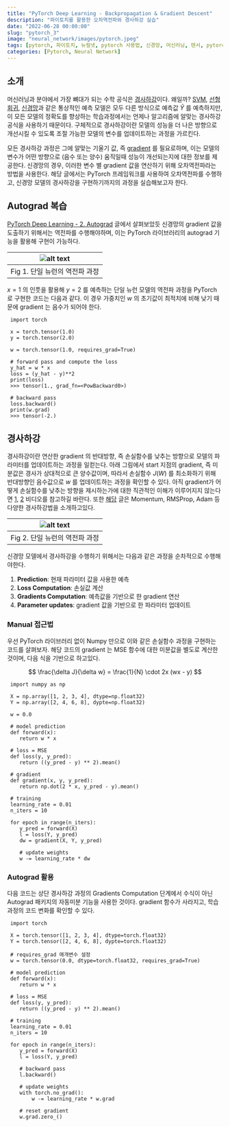 ```yaml
---
title: "PyTorch Deep Learning - Backpropagation & Gradient Descent"
description: "파이토치를 활용한 오차역전파와 경사하강 실습"
date: "2022-06-28 00:00:00"
slug: "pytorch_3"
image: "neural_network/images/pytorch.jpeg"
tags: [pytorch, 파이토치, 뉴럴넷, pytorch 사용법, 신경망, 머신러닝, 텐서, pytorch tensor]
categories: [Pytorch, Neural Network]
---
```

## 소개

머신러닝과 분야에서 가장 뼈대가 되는 수학 공식은 [경사하강](https://ko.wikipedia.org/wiki/%EA%B2%BD%EC%82%AC_%ED%95%98%EA%B0%95%EB%B2%95)이다. 왜일까? [SVM](https://ko.wikipedia.org/wiki/%EC%84%9C%ED%8F%AC%ED%8A%B8_%EB%B2%A1%ED%84%B0_%EB%A8%B8%EC%8B%A0), [선형회귀](https://ko.wikipedia.org/wiki/%EC%84%A0%ED%98%95_%ED%9A%8C%EA%B7%80), [신경망](https://www.ibm.com/kr-ko/cloud/learn/neural-networks)과 같은 통상적인 예측 모델은 모두 다른 방식으로 예측값 $\tilde{Y}$ 를 예측하지만, 이 모든 모델의 정확도를 향상하는 학습과정에서는 언제나 알고리즘에 알맞는 경사하강 공식을 사용하기 때문이다. 구체적으로 경사하강이란 모델의 성능을 더 나은 방향으로 개선시킬 수 있도록 조절 가능한 모델의 변수를 업데이트하는 과정을 가르킨다.

모든 경사하강 과정은 그에 알맞는 기울기 값, 즉 [gradient](https://en.wikipedia.org/wiki/Gradient) 를 필요로하며, 이는 모델의 변수가 어떤 방향으로 (음수 또는 양수) 움직일때 성능이 개선되는지에 대한 정보를 제공한다. 신경망의 경우, 이러한 변수 별 gradient 값을 연산하기 위해 오차역전파라는 방법을 사용한다. 해당 글에서는 PyTorch 프레임워크를 사용하여 오차역전파를 수행하고, 신경망 모델의 경사하강을 구현하기까지의 과정을 실습해보고자 한다.

## Autograd 복습

[PyTorch Deep Learning - 2. Autograd](https://meme2515.github.io/neural_network/pytorch_2/) 글에서 살펴보았듯 신경망의 gradient 값을 도출하기 위해서는 역전파를 수행해야하며, 이는 PyTorch 라이브러리의 autograd 기능을 활용해 구현이 가능하다.

| ![alt text](neural_network/images/pytorch_2_1.png) |
|:--:|
| Fig 1. 단일 뉴런의 역전파 과정 |

$x = 1$ 의 인풋을 활용해 $y = 2$ 를 예측하는 단일 뉴런 모델의 역전파 과정을 PyTorch 로 구현한 코드는 다음과 같다. 이 경우 가중치인 $w$ 의 초기값이 최적치에 비해 낮기 때문에 gradient 는 음수가 되어야 한다.

```
 import torch

 x = torch.tensor(1.0)
 y = torch.tensor(2.0)

 w = torch.tensor(1.0, requires_grad=True)

 # forward pass and compute the loss
 y_hat = w * x
 loss = (y_hat - y)**2
 print(loss)
 >>> tensor(1., grad_fn=<PowBackward0>)

 # backward pass
 loss.backward()
 print(w.grad)
 >>> tensor(-2.)
```

## 경사하강

경사하강이란 연산한 gradient 의 반대방향, 즉 손실함수를 낮추는 방향으로 모델의 파라미터를 업데이트하는 과정을 일컫는다. 아래 그림에서 start 지점의 gradient, 즉 미분값은 경사가 상대적으로 큰 양수값이며, 따라서 손실함수 $J(W)$ 를 최소화하기 위해 반대방향인 음수값으로 $w$ 를 업데이트하는 과정을 확인할 수 있다. 아직 gradient가 어떻게 손실함수를 낮추는 방향을 제시하는가에 대한 직관적인 이해가 이루어지지 않는다면 [1](https://www.youtube.com/watch?v=GEdLNvPIbiM), [2](https://www.youtube.com/watch?v=IHZwWFHWa-w) 비디오를 참고하길 바란다. 또한 [해당](http://localhost:1313/neural_network/optimizer/) 글은 Momentum, RMSProp, Adam 등 다양한 경사하강법을 소개하고있다.

| ![alt text](neural_network/images/pytorch_3_1.png) |
|:--:|
| Fig 2. 단일 뉴런의 역전파 과정 |

신경망 모델에서 경사하강을 수행하기 위해서는 다음과 같은 과정을 순차적으로 수행해야한다.

1. **Prediction**: 현재 파라미터 값을 사용한 예측
2. **Loss Computation**: 손실값 계산
3. **Gradients Computation**: 예측값을 기반으로 한 gradient 연산
4. **Parameter updates**: gradient 값을 기반으로 한 파라미터 업데이트

### Manual 접근법

우선 PyTorch 라이브러리 없이 Numpy 만으로 이와 같은 손실함수 과정을 구현하는 코드를 살펴보자. 해당 코드의 gradient 는 MSE 함수에 대한 미분값을 별도로 계산한 것이며, 다음 식을 기반으로 하고있다.

$$
\frac{\delta J}{\delta w} = \frac{1}{N} \cdot 2x (wx - y)
$$

```
 import numpy as np

 X = np.array([1, 2, 3, 4], dtype=np.float32)
 Y = np.array([2, 4, 6, 8], dypte=np.float32)

 w = 0.0

 # model prediction
 def forward(x):
    return w * x
 
 # loss = MSE
 def loss(y, y_pred):
    return ((y_pred - y) ** 2).mean()

 # gradient
 def gradient(x, y, y_pred):
    return np.dot(2 * x, y_pred - y).mean()

 # training
 learning_rate = 0.01
 n_iters = 10

 for epoch in range(n_iters):
    y_pred = forward(X)
    l = loss(Y, y_pred)
    dw = gradient(X, Y, y_pred)

    # update weights
    w -= learning_rate * dw
```

### Autograd 활용

다음 코드는 상단 경사하강 과정의 Gradients Computation 단계에서 수식이 아닌 Autograd 패키지의 자동미분 기능을 사용한 것이다. gradient 함수가 사라지고, 학습과정의 코드 변화를 확인할 수 있다.

```
 import torch

 X = torch.tensor([1, 2, 3, 4], dtype=torch.float32)
 Y = torch.tensor([2, 4, 6, 8], dypte=torch.float32)

 # requires_grad 매개변수 설정
 w = torch.tensor(0.0, dtype=torch.float32, requires_grad=True)

 # model prediction
 def forward(x):
    return w * x
 
 # loss = MSE
 def loss(y, y_pred):
    return ((y_pred - y) ** 2).mean()

 # training
 learning_rate = 0.01
 n_iters = 10

 for epoch in range(n_iters):
    y_pred = forward(X)
    l = loss(Y, y_pred)

    # backward pass
    l.backward()

    # update weights
    with torch.no_grad():
        w -= learning_rate * w.grad

    # reset gradient
    w.grad.zero_()
```
